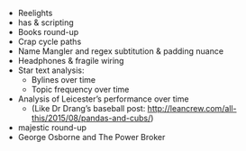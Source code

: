 * Reelights
* has & scripting
* Books round-up
* Crap cycle paths
* Name Mangler and regex subtitution & padding nuance
* Headphones & fragile wiring
* Star text analysis:
    * Bylines over time
    * Topic frequency over time
* Analysis of Leicester’s performance over time
    * (Like Dr Drang’s baseball post: http://leancrew.com/all-this/2015/08/pandas-and-cubs/)
* majestic round-up
* George Osborne and The Power Broker
